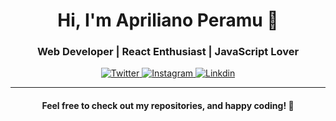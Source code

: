 <h1 align="center">Hi, I'm Apriliano Peramu 👋</h1>

<h3 align="center">Web Developer | React Enthusiast | JavaScript Lover</h3>

<p align="center">
  <a href="https://twitter.com/aprilianoperamu" target="blank">
    <img src="https://img.shields.io/badge/Twitter-000000?style=for-the-badge&logo=twitter&logoColor=white" alt="Twitter"/>
  </a>
  <a href="https://www.instagram.com/gorse.ini/" target="blank">
    <img src="https://img.shields.io/badge/Instagram-ff7119?style=for-the-badge&logo=instagram&logoColor=white" alt="Instagram"/>
  </a>
  <a href="https://www.linkedin.com/in/apriliano-ermindo-gorse-peramu-a51706252/" target="blank">
    <img src="https://img.shields.io/badge/Linkdin-1975ff?style=for-the-badge&logo=linkdin&logoColor=white" alt="Linkdin"/>
  </a>
</p>

---

<h4 align="center">Feel free to check out my repositories, and happy coding! 🚀</h4>
